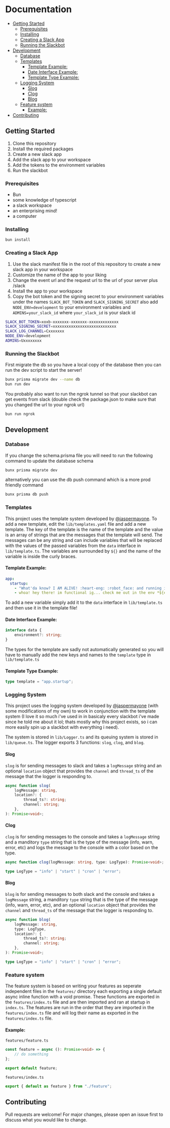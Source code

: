 <!-- omit in toc -->

# Documentation

- [Getting Started](#getting-started)
  - [Prerequisites](#prerequisites)
  - [Installing](#installing)
  - [Creating a Slack App](#creating-a-slack-app)
  - [Running the Slackbot](#running-the-slackbot)
- [Development](#development)
  - [Database](#database)
  - [Templates](#templates)
    - [Template Example:](#template-example)
    - [Date Interface Example:](#date-interface-example)
    - [Template Type Example:](#template-type-example)
  - [Logging System](#logging-system)
    - [Slog](#slog)
    - [Clog](#clog)
    - [Blog](#blog)
  - [Feature system](#feature-system)
    - [Example:](#example)
- [Contributing](#contributing)

## Getting Started

1. Clone this repository
2. Install the required packages
3. Create a new slack app
4. Add the slack app to your workspace
5. Add the tokens to the environment variables
6. Run the slackbot

### Prerequisites

- Bun
- some knowledge of typescript
- a slack workspace
- an enterprising mind!
- a computer

### Installing

```bash
bun install
```

### Creating a Slack App

1. Use the slack manifest file in the root of this repository to create a new slack app in your workspace
2. Customize the name of the app to your liking
3. Change the event url and the request url to the url of your server plus /slack
4. Install the app to your workspace
5. Copy the bot token and the signing secret to your environment variables under the names `SLACK_BOT_TOKEN` and `SLACK_SIGNING_SECRET` also add `NODE_ENV=development` to your environment variables and `ADMINS=your_slack_id` where `your_slack_id` is your slack id

```bash
SLACK_BOT_TOKEN=xoxb-xxxxxxx-xxxxxxx-xxxxxxxxxxxxx
SLACK_SIGNING_SECRET=xxxxxxxxxxxxxxxxxxxxxxxxxxxx
SLACK_LOG_CHANNEL=Cxxxxxxx
NODE_ENV=development
ADMINS=Uxxxxxxxx
```

### Running the Slackbot

First migrate the db so you have a local copy of the database then you can run the dev script to start the server!

```bash
bunx prisma migrate dev --name db
bun run dev
```

You probably also want to run the ngrok tunnel so that your slackbot can get events from slack (double check the package.json to make sure that you changed the url to your ngrok url)

```bash
bun run ngrok
```

## Development

### Database

If you change the schema.prisma file you will need to run the following command to update the database schema

```bash
bunx prisma migrate dev
```

alternatively you can use the db push command which is a more prod friendly command

```bash
bunx prisma db push
```

### Templates

This project uses the template system developed by [@jaspermayone](https://github.com/jaspermayone). To add a new template, edit the `lib/templates.yaml` file and add a new template. The key of the template is the name of the template and the value is an array of strings that are the messages that the template will send. The messages can be any string and can include variables that will be replaced with the values of the passed variables from the `data` interface in `lib/template.ts`. The variables are surrounded by `${}` and the name of the variable is inside the curly braces.

<!-- omit in toc -->

#### Template Example:

```yaml
app:
  startup:
    - "What'da know? I AM ALIVE! :heart-eng: :robot_face: and running in the env *${environment}*! :tada:"
    - whoa! hey there! im functional ig... check me out in the env *${environment}*!
```

To add a new variable simply add it to the `data` interface in `lib/template.ts` and then use it in the template file!

<!-- omit in toc -->

#### Date Interface Example:

```typescript
interface data {
	environment?: string;
}
```

The types for the template are sadly not automatically generated so you will have to manually add the new keys and names to the `template` type in `lib/template.ts`

<!-- omit in toc -->

#### Template Type Example:

```typescript
type template = "app.startup";
```

### Logging System

This project uses the logging system developed by [@jaspermayone](https://github.com/jaspermayone) (with some modifications of my own) to work in conjunction with the template system (I love it so much i've used in in basicaly every slackbot i've made since he told me about it lol; thats mostly why this project exists, so i can more easily spin up a slackbot with everything i need).

The system is stored in `lib/Logger.ts` and its queuing system is stored in `lib/queue.ts`. The logger exports 3 functions: `slog`, `clog`, and `blog`.

#### Slog

`slog` is for sending messages to slack and takes a `logMessage` string and an optional `location` object that provides the `channel` and `thread_ts` of the message that the logger is responding to.

```typescript
async function slog(
	logMessage: string,
	location?: {
		thread_ts?: string;
		channel: string;
	},
): Promise<void>;
```

#### Clog

`clog` is for sending messages to the console and takes a `logMessage` string and a manditory `type` string that is the type of the message (info, warn, error, etc) and logs the message to the console with a color based on the type.

```typescript
async function clog(logMessage: string, type: LogType): Promise<void>;

type LogType = "info" | "start" | "cron" | "error";
```

#### Blog

`blog` is for sending messages to both slack and the console and takes a `logMessage` string, a manditory `type` string that is the type of the message (info, warn, error, etc), and an optional `location` object that provides the `channel` and `thread_ts` of the message that the logger is responding to.

```typescript
async function blog(
	logMessage: string,
	type: LogType,
	location?: {
		thread_ts?: string;
		channel: string;
	},
): Promise<void>;

type LogType = "info" | "start" | "cron" | "error";
```

### Feature system

The feature system is based on writing your features as seperate independent files in the `features/` directory each exporting a single default async inline function with a void promise. These functions are exported in the `features/index.ts` file and are then imported and ran at startup in `index.ts`. The features are run in the order that they are imported in the `features/index.ts` file and will log their name as exported in the `features/index.ts` file.

<!-- omit in toc -->

#### Example:

`features/feature.ts`

```typescript
const feature = async (): Promise<void> => {
	// do something
};

export default feature;
```

`features/index.ts`

```typescript
export { default as feature } from "./feature";
```

## Contributing

Pull requests are welcome! For major changes, please open an issue first to discuss what you would like to change.
